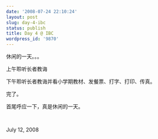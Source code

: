 ```yaml
---
date: '2008-07-24 22:10:24'
layout: post
slug: day-4-ibc
status: publish
title: Day 4 @ IBC
wordpress_id: '9870'
---
```


休闲的一天。。。


上午聆听长者教诲


下午聆听长者教诲并看小学期教材、发餐票、打字、打印、传真。


完了。


首尾呼应一下，真是休闲的一天。


 


July 12, 2008
